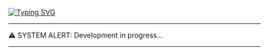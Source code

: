 
[![Typing SVG](https://readme-typing-svg.demolab.com?font=JetBrains+Mono&letterSpacing=0.15rem&duration=4000&pause=1000&color=FFFFFF&center=true&width=435&lines=%F0%9F%91%BE+Initiating+handshake.....;Connection+established.+;Hans'Profile%40Welcome%3A+)](https://git.io/typing-svg)

---

⚠️ SYSTEM ALERT: Development in progress...

---

